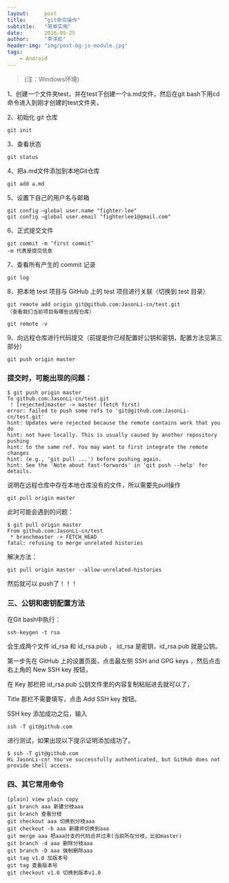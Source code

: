 ```yaml
---
layout:     post
title:      "git命令操作"
subtitle:   "简单实用"
date:       2016-05-25
author:     "李洋彪"
header-img: "img/post-bg-js-module.jpg"
tags:
    - Android
---
```


> (注：Windows环境)


1、创建一个文件夹test，并在test下创建一个a.md文件，然后在git bash下用cd命令进入到刚才创建的test文件夹，

2、初始化 git 仓库

    git init  
3、查看状态

    git status  

4、把a.md文件添加到本地Git仓库

	git add a.md  

5、设置下自己的用户名与邮箱

    git config —global user.name "fighter-lee"   
    git config —global user.email "fighterlee1@gmail.com"  

6、正式提交文件

    git commit -m ‘first commit’  
    -m 代表是提交信息

7、查看所有产生的 commit 记录

    git log  

8、把本地 test 项目与 GitHub 上的 test 项目进行关联（切换到 test 目录）

    git remote add origin git@github.com:JasonLi-cn/test.git  
    （查看我们当前项目有哪些远程仓库）
    
    git remote -v  

9、向远程仓库进行代码提交（前提是你已经配置好公钥和密钥，配置方法见第三部分）
    
    git push origin master  

### **提交时，可能出现的问题：**

    $ git push origin master  
    To github.com:JasonLi-cn/test.git  
     ! [rejected]master -> master (fetch first)  
    error: failed to push some refs to 'git@github.com:JasonLi-cn/test.git'  
    hint: Updates were rejected because the remote contains work that you do  
    hint: not have locally. This is usually caused by another repository pushing  
    hint: to the same ref. You may want to first integrate the remote changes  
    hint: (e.g., 'git pull ...') before pushing again.  
    hint: See the 'Note about fast-forwards' in 'git push --help' for details.  
说明在远程仓库中存在本地仓库没有的文件，所以需要先pull操作

    git pull origin master  

此时可能会遇到的问题：

    $ git pull origin master  
    From github.com:JasonLi-cn/test  
     * branchmaster -> FETCH_HEAD  
    fatal: refusing to merge unrelated histories  

解决方法：
    
    git pull origin master --allow-unrelated-histories  
然后就可以 push了！！！

### 三、公钥和密钥配置方法
在Git bash中执行：

    ssh-keygen -t rsa  

会生成两个文件 id_rsa 和 id_rsa.pub ， id_rsa 是密钥，id_rsa.pub 就是公钥。

第一步先在 GitHub 上的设置页面，点击最左侧 SSH and GPG keys ，然后点击右上角的 New SSH key 按钮，

在 Key 那栏把 id_rsa.pub 公钥文件里的内容复制粘贴进去就可以了，

Title 那栏不需要填写，点击 Add SSH key 按钮。

SSH key 添加成功之后，输入

`ssh -T git@github.com`  

  进行测试，如果出现以下提示证明添加成功了。

    $ ssh -T git@github.com
    Hi JasonLi-cn! You've successfully authenticated, but GitHub does not provide shell access.  

### 四、其它常用命令
    [plain] view plain copy
    git branch aaa 新建分枝aaa  
    git branch 查看分枝  
    git checkout aaa 切换到分枝aaa  
    git checkout -b aaa 新建并切换到aaa  
    git merge aaa 把aaa分支的代码合并过来(当前所在分枝，比如master)  
    git branch -d aaa 删除分枝aaa  
    git branch -D aaa 强制删除aaa  
    git tag v1.0 加版本号  
    git tag 查看版本号  
    git checkout v1.0 切换到版本v1.0  